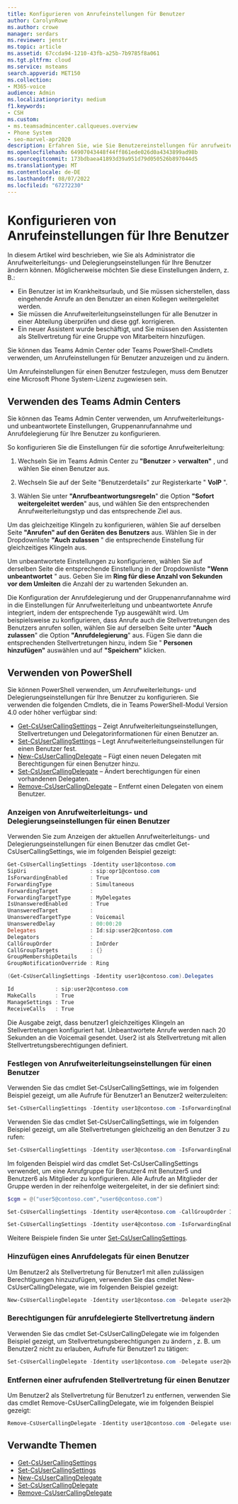 ```yaml
---
title: Konfigurieren von Anrufeinstellungen für Benutzer
author: CarolynRowe
ms.author: crowe
manager: serdars
ms.reviewer: jenstr
ms.topic: article
ms.assetid: 67ccda94-1210-43fb-a25b-7b9785f8a061
ms.tgt.pltfrm: cloud
ms.service: msteams
search.appverid: MET150
ms.collection:
- M365-voice
audience: Admin
ms.localizationpriority: medium
f1.keywords:
- CSH
ms.custom:
- ms.teamsadmincenter.callqueues.overview
- Phone System
- seo-marvel-apr2020
description: Erfahren Sie, wie Sie Benutzereinstellungen für anrufweiterleitung und -delegierung konfigurieren.
ms.openlocfilehash: 64907043448f44ff861ede026d0a4343899ad98b
ms.sourcegitcommit: 173bdbaea41893d39a951d79d050526b897044d5
ms.translationtype: MT
ms.contentlocale: de-DE
ms.lasthandoff: 08/07/2022
ms.locfileid: "67272230"
---
```

# <a name="configure-call-settings-for-your-users"></a>Konfigurieren von Anrufeinstellungen für Ihre Benutzer

In diesem Artikel wird beschrieben, wie Sie als Administrator die Anrufweiterleitungs- und Delegierungseinstellungen für Ihre Benutzer ändern können. Möglicherweise möchten Sie diese Einstellungen ändern, z. B.:

- Ein Benutzer ist im Krankheitsurlaub, und Sie müssen sicherstellen, dass eingehende Anrufe an den Benutzer an einen Kollegen weitergeleitet werden.
- Sie müssen die Anrufweiterleitungseinstellungen für alle Benutzer in einer Abteilung überprüfen und diese ggf. korrigieren.
- Ein neuer Assistent wurde beschäftigt, und Sie müssen den Assistenten als Stellvertretung für eine Gruppe von Mitarbeitern hinzufügen.

Sie können das Teams Admin Center oder Teams PowerShell-Cmdlets verwenden, um Anrufeinstellungen für Benutzer anzuzeigen und zu ändern.

Um Anrufeinstellungen für einen Benutzer festzulegen, muss dem Benutzer eine Microsoft Phone System-Lizenz zugewiesen sein.

## <a name="use-the-teams-admin-center"></a>Verwenden des Teams Admin Centers

Sie können das Teams Admin Center verwenden, um Anrufweiterleitungs- und unbeantwortete Einstellungen, Gruppenanrufannahme und Anrufdelegierung für Ihre Benutzer zu konfigurieren.

So konfigurieren Sie die Einstellungen für die sofortige Anrufweiterleitung:

1. Wechseln Sie im Teams Admin Center zu **"Benutzer** > **verwalten"** , und wählen Sie einen Benutzer aus.

2. Wechseln Sie auf der Seite "Benutzerdetails" zur Registerkarte " **VoIP** ".

3. Wählen Sie unter **"Anrufbeantwortungsregeln**" die Option **"Sofort weitergeleitet werden**" aus, und wählen Sie den entsprechenden Anrufweiterleitungstyp und das entsprechende Ziel aus.

Um das gleichzeitige Klingeln zu konfigurieren, wählen Sie auf derselben Seite **"Anrufen" auf den Geräten des Benutzers** aus. Wählen Sie in der Dropdownliste **"Auch zulassen** " die entsprechende Einstellung für gleichzeitiges Klingeln aus.

Um unbeantwortete Einstellungen zu konfigurieren, wählen Sie auf derselben Seite die entsprechende Einstellung in der Dropdownliste **"Wenn unbeantwortet** " aus. Geben Sie im **Ring für diese Anzahl von Sekunden vor dem Umleiten** die Anzahl der zu wartenden Sekunden an.

Die Konfiguration der Anrufdelegierung und der Gruppenanrufannahme wird in die Einstellungen für Anrufweiterleitung und unbeantwortete Anrufe integriert, indem der entsprechende Typ ausgewählt wird. Um beispielsweise zu konfigurieren, dass Anrufe auch die Stellvertretungen des Benutzers anrufen sollen, wählen Sie auf derselben Seite unter **"Auch zulassen**" die Option **"Anrufdelegierung**" aus. Fügen Sie dann die entsprechenden Stellvertretungen hinzu, indem Sie " **Personen hinzufügen"** auswählen und auf **"Speichern"** klicken.

## <a name="use-powershell"></a>Verwenden von PowerShell

Sie können PowerShell verwenden, um Anrufweiterleitungs- und Delegierungseinstellungen für Ihre Benutzer zu konfigurieren.  Sie verwenden die folgenden Cmdlets, die in Teams PowerShell-Modul Version 4.0 oder höher verfügbar sind:

- [Get-CsUserCallingSettings](/powershell/module/teams/get-csusercallingsettings) – Zeigt Anrufweiterleitungseinstellungen, Stellvertretungen und Delegatorinformationen für einen Benutzer an.
- [Set-CsUserCallingSettings](/powershell/module/teams/set-csusercallingsettings) – Legt Anrufweiterleitungseinstellungen für einen Benutzer fest.
- [New-CsUserCallingDelegate](/powershell/module/teams/new-csusercallingdelegate) – Fügt einen neuen Delegaten mit Berechtigungen für einen Benutzer hinzu.
- [Set-CsUserCallingDelegate](/powershell/module/teams/set-csusercallingdelegate) – Ändert berechtigungen für einen vorhandenen Delegaten.
- [Remove-CsUserCallingDelegate](/powershell/module/teams/remove-csusercallingdelegate) – Entfernt einen Delegaten von einem Benutzer.

### <a name="display-call-forward-and-delegation-settings-for-a-user"></a>Anzeigen von Anrufweiterleitungs- und Delegierungseinstellungen für einen Benutzer

Verwenden Sie zum Anzeigen der aktuellen Anrufweiterleitungs- und Delegierungseinstellungen für einen Benutzer das cmdlet Get-CsUserCallingSettings, wie im folgenden Beispiel gezeigt:

```PowerShell
Get-CsUserCallingSettings -Identity user1@contoso.com
SipUri                    : sip:opr1@contoso.com
IsForwardingEnabled       : True
ForwardingType            : Simultaneous
ForwardingTarget          :
ForwardingTargetType      : MyDelegates
IsUnansweredEnabled       : True
UnansweredTarget          :
UnansweredTargetType      : Voicemail
UnansweredDelay           : 00:00:20
Delegates                 : Id:sip:user2@contoso.com
Delegators                :
CallGroupOrder            : InOrder
CallGroupTargets          : {}
GroupMembershipDetails    :
GroupNotificationOverride : Ring

(Get-CsUserCallingSettings -Identity user1@contoso.com).Delegates

Id             : sip:user2@contoso.com
MakeCalls      : True
ManageSettings : True
ReceiveCalls   : True
```

Die Ausgabe zeigt, dass benutzer1 gleichzeitiges Klingeln an Stellvertretungen konfiguriert hat. Unbeantwortete Anrufe werden nach 20 Sekunden an die Voicemail gesendet. User2 ist als Stellvertretung mit allen Stellvertretungsberechtigungen definiert.

### <a name="set-call-forward-settings-for-a-user"></a>Festlegen von Anrufweiterleitungseinstellungen für einen Benutzer

Verwenden Sie das cmdlet Set-CsUserCallingSettings, wie im folgenden Beispiel gezeigt, um alle Aufrufe für Benutzer1 an Benutzer2 weiterzuleiten:

```PowerShell
Set-CsUserCallingSettings -Identity user1@contoso.com -IsForwardingEnabled $true -ForwardingType Immediate -ForwardingTargetType SingleTarget -ForwardingTarget user2@contoso.com
```

Verwenden Sie das cmdlet Set-CsUserCallingSettings, wie im folgenden Beispiel gezeigt, um alle Stellvertretungen gleichzeitig an den Benutzer 3 zu rufen:

```PowerShell
Set-CsUserCallingSettings -Identity user3@contoso.com -IsForwardingEnabled $true -ForwardingType Simultaneous -ForwardingTargetType MyDelegates
```

Im folgenden Beispiel wird das cmdlet Set-CsUserCallingSettings verwendet, um eine Anrufgruppe für Benutzer4 mit Benutzer5 und Benutzer6 als Mitglieder zu konfigurieren. Alle Aufrufe an Mitglieder der Gruppe werden in der reihenfolge weitergeleitet, in der sie definiert sind:

```PowerShell
$cgm = @("user5@contoso.com","user6@contoso.com")

Set-CsUserCallingSettings -Identity user4@contoso.com -CallGroupOrder InOrder -CallGroupTargets $cgm

Set-CsUserCallingSettings -Identity user4@contoso.com -IsForwardingEnabled $true -ForwardingType Immediate -ForwardingTargetType Group
```

Weitere Beispiele finden Sie unter [Set-CsUserCallingSettings](/powershell/module/teams/get-csusercallingsettings).

### <a name="add-a-calling-delegate-for-a-user"></a>Hinzufügen eines Anrufdelegats für einen Benutzer

Um Benutzer2 als Stellvertretung für Benutzer1 mit allen zulässigen Berechtigungen hinzuzufügen, verwenden Sie das cmdlet New-CsUserCallingDelegate, wie im folgenden Beispiel gezeigt:

```PowerShell
New-CsUserCallingDelegate -Identity user1@contoso.com -Delegate user2@contoso.com -MakeCalls $true -ReceiveCalls $true -ManageSettings $true
```

### <a name="change-calling-delegate-permissions"></a>Berechtigungen für anrufdelegierte Stellvertretung ändern

Verwenden Sie das cmdlet Set-CsUserCallingDelegate wie im folgenden Beispiel gezeigt, um Stellvertretungsberechtigungen zu ändern , z. B. um Benutzer2 nicht zu erlauben, Aufrufe für Benutzer1 zu tätigen:

```PowerShell
Set-CsUserCallingDelegate -Identity user1@contoso.com -Delegate user2@contoso.com -MakeCalls $false
```

### <a name="remove-a-calling-delegate-for-a-user"></a>Entfernen einer aufrufenden Stellvertretung für einen Benutzer

Um Benutzer2 als Stellvertretung für Benutzer1 zu entfernen, verwenden Sie das cmdlet Remove-CsUserCallingDelegate, wie im folgenden Beispiel gezeigt:

```PowerShell
Remove-CsUserCallingDelegate -Identity user1@contoso.com -Delegate user2@contoso.com
```

## <a name="related-topics"></a>Verwandte Themen

- [Get-CsUserCallingSettings](/powershell/module/teams/get-csusercallingsettings)
- [Set-CsUserCallingSettings](/powershell/module/teams/set-csusercallingsettings)
- [New-CsUserCallingDelegate](/powershell/module/teams/new-csusercallingdelegate)
- [Set-CsUserCallingDelegate](/powershell/module/teams/set-csusercallingdelegate)
- [Remove-CsUserCallingDelegate](/powershell/module/teams/remove-csusercallingdelegate)
